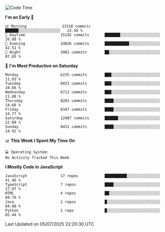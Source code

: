 <!--START_SECTION:waka-->
![Code Time](http://img.shields.io/badge/Code%20Time-3%2C498%20hrs%2059%20mins-blue)

**I'm an Early 🐤** 

```text
🌞 Morning                13318 commits       ██████░░░░░░░░░░░░░░░░░░░   23.56 % 
🌆 Daytime                15192 commits       ███████░░░░░░░░░░░░░░░░░░   26.88 % 
🌃 Evening                24026 commits       ███████████░░░░░░░░░░░░░░   42.51 % 
🌙 Night                  3982 commits        ██░░░░░░░░░░░░░░░░░░░░░░░   07.05 % 
```
📅 **I'm Most Productive on Saturday** 

```text
Monday                   6235 commits        ███░░░░░░░░░░░░░░░░░░░░░░   11.03 % 
Tuesday                  6023 commits        ███░░░░░░░░░░░░░░░░░░░░░░   10.66 % 
Wednesday                6712 commits        ███░░░░░░░░░░░░░░░░░░░░░░   11.88 % 
Thursday                 8283 commits        ████░░░░░░░░░░░░░░░░░░░░░   14.66 % 
Friday                   8347 commits        ████░░░░░░░░░░░░░░░░░░░░░   14.77 % 
Saturday                 12487 commits       ██████░░░░░░░░░░░░░░░░░░░   22.09 % 
Sunday                   8431 commits        ████░░░░░░░░░░░░░░░░░░░░░   14.92 % 
```


📊 **This Week I Spent My Time On** 

```text
💻 Operating System: 
No Activity Tracked This Week
```

**I Mostly Code in JavaScript** 

```text
JavaScript               17 repos            ██████████░░░░░░░░░░░░░░░   41.46 % 
TypeScript               7 repos             ████░░░░░░░░░░░░░░░░░░░░░   17.07 % 
HTML                     4 repos             ██░░░░░░░░░░░░░░░░░░░░░░░   09.76 % 
Java                     2 repos             █░░░░░░░░░░░░░░░░░░░░░░░░   04.88 % 
Python                   1 repo              █░░░░░░░░░░░░░░░░░░░░░░░░   02.44 % 
```




 Last Updated on 05/07/2025 22:20:30 UTC
<!--END_SECTION:waka-->

<!--
**likaiqiang/likaiqiang** is a ✨ _special_ ✨ repository because its `README.md` (this file) appears on your GitHub profile.

Here are some ideas to get you started:

- 🔭 I’m currently working on ...
- 🌱 I’m currently learning ...
- 👯 I’m looking to collaborate on ...
- 🤔 I’m looking for help with ...
- 💬 Ask me about ...
- 📫 How to reach me: ...
- 😄 Pronouns: ...
- ⚡ Fun fact: ...
-->
